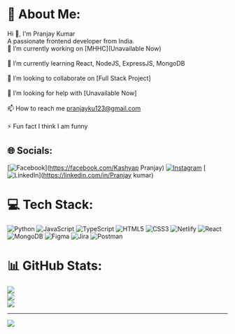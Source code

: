 # 💫 About Me:
Hi 👋, I'm Pranjay Kumar<br>A passionate frontend developer from India.<br>🔭 I’m currently working on [MHHC](Unavailable Now)<br><br>🌱 I’m currently learning React, NodeJS, ExpressJS, MongoDB<br><br>👯 I’m looking to collaborate on [Full Stack Project]<br><br>🤝 I’m looking for help with [Unavailable Now]<br><br>📫 How to reach me pranjayku123@gmail.com<br><br>⚡ Fun fact I think I am funny


## 🌐 Socials:
[![Facebook](https://img.shields.io/badge/Facebook-%231877F2.svg?logo=Facebook&logoColor=white)](https://facebook.com/Kashyap Pranjay) [![Instagram](https://img.shields.io/badge/Instagram-%23E4405F.svg?logo=Instagram&logoColor=white)](https://instagram.com/its_pranjay_kashyap) [![LinkedIn](https://img.shields.io/badge/LinkedIn-%230077B5.svg?logo=linkedin&logoColor=white)](https://linkedin.com/in/Pranjay kumar) 

# 💻 Tech Stack:
![Python](https://img.shields.io/badge/python-3670A0?style=for-the-badge&logo=python&logoColor=ffdd54) ![JavaScript](https://img.shields.io/badge/javascript-%23323330.svg?style=for-the-badge&logo=javascript&logoColor=%23F7DF1E) ![TypeScript](https://img.shields.io/badge/typescript-%23007ACC.svg?style=for-the-badge&logo=typescript&logoColor=white) ![HTML5](https://img.shields.io/badge/html5-%23E34F26.svg?style=for-the-badge&logo=html5&logoColor=white) ![CSS3](https://img.shields.io/badge/css3-%231572B6.svg?style=for-the-badge&logo=css3&logoColor=white) ![Netlify](https://img.shields.io/badge/netlify-%23000000.svg?style=for-the-badge&logo=netlify&logoColor=#00C7B7) ![React](https://img.shields.io/badge/react-%2320232a.svg?style=for-the-badge&logo=react&logoColor=%2361DAFB) ![MongoDB](https://img.shields.io/badge/MongoDB-%234ea94b.svg?style=for-the-badge&logo=mongodb&logoColor=white) ![Figma](https://img.shields.io/badge/figma-%23F24E1E.svg?style=for-the-badge&logo=figma&logoColor=white) ![Jira](https://img.shields.io/badge/jira-%230A0FFF.svg?style=for-the-badge&logo=jira&logoColor=white) ![Postman](https://img.shields.io/badge/Postman-FF6C37?style=for-the-badge&logo=postman&logoColor=white)
# 📊 GitHub Stats:
![](https://github-readme-stats.vercel.app/api?username=PranjayKu123&theme=dark&hide_border=false&include_all_commits=true&count_private=true)<br/>
![](https://github-readme-streak-stats.herokuapp.com/?user=PranjayKu123&theme=dark&hide_border=false)<br/>
![](https://github-readme-stats.vercel.app/api/top-langs/?username=PranjayKu123&theme=dark&hide_border=false&include_all_commits=true&count_private=true&layout=compact)

---
[![](https://visitcount.itsvg.in/api?id=PranjayKu123&icon=0&color=0)](https://visitcount.itsvg.in)

<!-- Proudly created with GPRM ( https://gprm.itsvg.in ) -->
